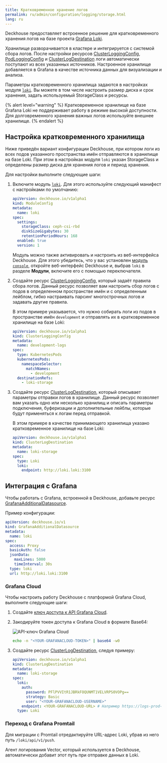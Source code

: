 ```yaml
---
title: Кратковременное хранение логов
permalink: ru/admin/configuration/logging/storage.html
lang: ru
---
```


Deckhouse предоставляет встроенное решение для кратковременного хранения логов на базе проекта [Grafana Loki](https://grafana.com/oss/loki/).

Хранилище разворачивается в кластере и интегрируется с системой сбора логов.
После настройки ресурсов [ClusterLoggingConfig](/modules/log-shipper/cr.html#clusterloggingconfig), [PodLoggingConfig](/modules/log-shipper/cr.html#podloggingconfig) и [ClusterLogDestination](/modules/log-shipper/cr.html#clusterlogdestination)
логи автоматически поступают из всех указанных источников.
Настроенное хранилище добавляется в Grafana в качестве источника данных для визуализации и анализа.

Параметры кратковременного хранилища задаются в настройках модуля [`loki`](/modules/loki/configuration.html).
Вы можете в том числе настроить размер диска и срок хранения, задать используемый StorageClass и ресурсы.

{% alert level="warning" %}
Кратковременное хранилище на базе Grafana Loki не поддерживает работу в режиме высокой доступности.
Для долговременного хранения важных логов используйте внешнее хранилище.
{% endalert %}

## Настройка кратковременного хранилища

Ниже приведён вариант конфигурации Deckhouse,
при котором логи из всех подов указанного пространства имён отправляются в хранилище на базе Loki.
При этом в настройках модуля `loki` указан StorageClass и определены размер диска для хранения логов и период хранения.

Для настройки выполните следующие шаги:

1. Включите модуль [`loki`](/modules/loki/configuration.html).
   Для этого используйте следующий манифест с настройками по умолчанию:

   ```yaml
   apiVersion: deckhouse.io/v1alpha1
   kind: ModuleConfig
   metadata:
     name: loki
   spec:
     settings:
       storageClass: ceph-csi-rbd
       diskSizeGigabytes: 30
       retentionPeriodHours: 168
     enabled: true
     version: 1
   ```

   Модуль можно также активировать и настроить из веб-интерфейса Deckhouse.
   Для этого убедитесь, что у вас установлен [модуль `console`](/modules/console/),
   откройте веб-интерфейс Deckhouse и, выбрав `loki` в разделе **Модули**, включите его с помощью переключателя.

1. Создайте ресурс [ClusterLoggingConfig](/modules/log-shipper/cr.html#clusterloggingconfig), который задаёт правила сбора логов.
   Данный ресурс позволяет вам настроить сбор логов с подов в определенном пространстве имён и с определенным лейблом,
   гибко настраивать парсинг многострочных логов и задавать другие правила.

   В этом примере указывается, что нужно собирать логи из подов в пространстве имён `development`
   и отправлять их в кратковременное хранилище на базе Loki:

   ```yaml
   apiVersion: deckhouse.io/v1alpha1
   kind: ClusterLoggingConfig
   metadata:
     name: development-logs
   spec:
     type: KubernetesPods
     kubernetesPods:
       namespaceSelector:
         matchNames:
           - development
     destinationRefs:
       - loki-storage
   ```

1. Создайте ресурс [ClusterLogDestination](/modules/log-shipper/cr.html#clusterlogdestination),
   который описывает параметры отправки логов в хранилище.
   Данный ресурс позволяет вам указать одно или несколько хранилищ и описать параметры подключения, буферизации и дополнительные лейблы, которые будут применяться к логам перед отправкой.

   В этом примере в качестве принимающего хранилища указано кратковременное хранилище на базе Loki:

   ```yaml
   apiVersion: deckhouse.io/v1alpha1
   kind: ClusterLogDestination
   metadata:
     name: loki-storage
   spec:
     type: Loki
     loki:
       endpoint: http://loki.loki:3100
   ```

## Интеграция с Grafana

Чтобы работать c Grafana, встроенной в Deckhouse, добавьте ресурс [GrafanaAdditionalDatasource](/modules/prometheus/cr.html#grafanaadditionaldatasource).

Пример конфигурации:

```yaml
apiVersion: deckhouse.io/v1
kind: GrafanaAdditionalDatasource
metadata:
  name: loki
spec:
  access: Proxy
  basicAuth: false
  jsonData:
    maxLines: 5000
    timeInterval: 30s
  type: loki
  url: http://loki.loki:3100
```

### Grafana Cloud

Чтобы настроить работу Deckhouse с платформой Grafana Cloud, выполните следующие шаги:

1. Создайте [ключ доступа к API Grafana Cloud](https://grafana.com/docs/grafana-cloud/reference/create-api-key/).
1. Закодируйте токен доступа к Grafana Cloud в формате Base64:

   ![API-ключ Grafana Cloud](../../../images/log-shipper/grafana_cloud.png)

   ```bash
   echo -n "<YOUR-GRAFANACLOUD-TOKEN>" | base64 -w0
   ```

1. Создайте ресурс [ClusterLogDestination](/modules/log-shipper/cr.html#clusterlogdestination), следуя примеру:

   ```yaml
   apiVersion: deckhouse.io/v1alpha1
   kind: ClusterLogDestination
   metadata:
     name: loki-storage
   spec:
     loki:
       auth:
         password: PFlPVVItR1JBRkFOQUNMT1VELVRPS0VOPg==
         strategy: Basic
         user: "<YOUR-GRAFANACLOUD-USERNAME>"
       endpoint: <YOUR-GRAFANACLOUD-URL> # Например https://logs-prod-us-central1.grafana.net или https://logs-prod-eu-west-0.grafana.net
     type: Loki
   ```

### Переход с Grafana Promtail

Для миграции с Promtail отредактируйте URL-адрес Loki, убрав из него путь `/loki/api/v1/push`.

Агент логирования Vector, который используется в Deckhouse, автоматически добавит этот путь при отправке данных в Loki.
